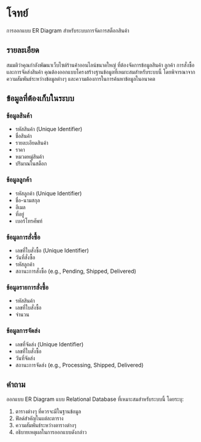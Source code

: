 # โจทย์

การออกแบบ ER Diagram สำหรับระบบการจัดการสต็อกสินค้า

## รายละเอียด
สมมติว่าคุณกำลังพัฒนาเว็บไซต์ร้านค้าออนไลน์ขนาดใหญ่ ที่ต้องจัดการข้อมูลสินค้า ลูกค้า การสั่งซื้อ และการจัดส่งสินค้า คุณต้องออกแบบโครงสร้างฐานข้อมูลที่เหมาะสมสำหรับระบบนี้ โดยพิจารณาจากความสัมพันธ์ระหว่างข้อมูลต่างๆ และความต้องการในการค้นหาข้อมูลในอนาคต

## ข้อมูลที่ต้องเก็บในระบบ

### ข้อมูลสินค้า
- รหัสสินค้า (Unique Identifier)
- ชื่อสินค้า
- รายละเอียดสินค้า
- ราคา
- หมวดหมู่สินค้า
- ปริมาณในสต็อก

### ข้อมูลลูกค้า
- รหัสลูกค้า (Unique Identifier)
- ชื่อ-นามสกุล
- อีเมล
- ที่อยู่
- เบอร์โทรศัพท์

### ข้อมูลการสั่งซื้อ
- เลขที่ใบสั่งซื้อ (Unique Identifier)
- วันที่สั่งซื้อ
- รหัสลูกค้า
- สถานะการสั่งซื้อ (e.g., Pending, Shipped, Delivered)

### ข้อมูลรายการสั่งซื้อ
- รหัสสินค้า
- เลขที่ใบสั่งซื้อ
- จำนวน

### ข้อมูลการจัดส่ง
- เลขที่จัดส่ง (Unique Identifier)
- เลขที่ใบสั่งซื้อ
- วันที่จัดส่ง
- สถานะการจัดส่ง (e.g., Processing, Shipped, Delivered)

## คำถาม
ออกแบบ ER Diagram แบบ Relational Database ที่เหมาะสมสำหรับระบบนี้ โดยระบุ:
1. ตารางต่างๆ ที่ควรจะมีในฐานข้อมูล
2. ฟิลด์สำคัญในแต่ละตาราง
3. ความสัมพันธ์ระหว่างตารางต่างๆ
4. อธิบายเหตุผลในการออกแบบดังกล่าว


